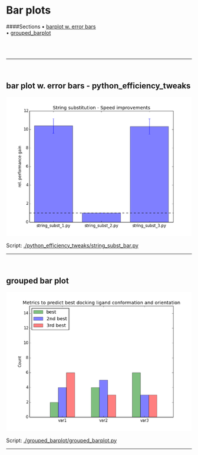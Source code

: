 # Bar plots

####Sections
&#8226; [barplot w. error bars](#errorbars1)<br>
&#8226; [grouped_barplot](#grouped_barplot1)<br>

<br>
<br>



-------
<a name="errorbars1"></a>
<br>
## bar plot w. error bars - python_efficiency_tweaks

![./python_efficiency_tweaks/string_subst_bar.png](./python_efficiency_tweaks/string_subst_bar.png)

Script: [./python_efficiency_tweaks/string_subst_bar.py](./python_efficiency_tweaks/string_subst_bar.py)


-------
<a name="grouped_barplot1"></a>
<br>
## grouped bar plot

![./grouped_barplot/grouped_barplot.png](./grouped_barplot/grouped_barplot.png)

Script: [./grouped_barplot/grouped_barplot.py](./grouped_barplot/grouped_barplot.py)

-----